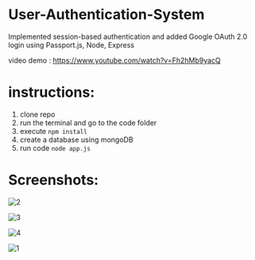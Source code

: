 # User-Authentication-System
Implemented session-based authentication and added Google OAuth 2.0 login using Passport.js, Node, Express

video demo : https://www.youtube.com/watch?v=Fh2hMb9yacQ

# instructions:
1. clone repo
2. run the terminal and go to the code folder
3. execute ``` npm install ```
5. create a database using mongoDB
6. run code ``` node app.js ```

# Screenshots:
![2](https://user-images.githubusercontent.com/67188835/222141190-b6b69c15-a3c7-4a1a-ab40-0bfab2be3049.PNG)

![3](https://user-images.githubusercontent.com/67188835/222141209-0e37df02-b47b-495e-a2f6-13e36d9a0d2c.PNG)

![4](https://user-images.githubusercontent.com/67188835/222141229-f90011fd-2e0d-4cb5-9065-64603820a1c7.PNG)

![1](https://user-images.githubusercontent.com/67188835/222141174-ac118922-0e93-481f-b17e-4fee36c4677e.PNG)
